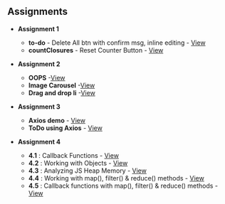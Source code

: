 ## Assignments

- **Assignment 1**  
  - **to-do** - Delete All btn with confirm msg, inline editing - [View](to-do/README.md)  
  - **countClosures** - Reset Counter Button - [View](countClosures/)

- **Assignment 2**
  - **OOPS** -[View](04-02-2025/oops)
  - **Image Carousel** -[View](https://github.com/YashodhanDevdhar/bits-training/tree/3184fe8d66fd2cc9d9bd3bb5922e5e8b9710ebe8/04-02-2025/Image%20Carousel)
  - **Drag and drop li** -[View](https://github.com/YashodhanDevdhar/bits-training/tree/c47d9b668125e85996826b591f9b18bef24903eb/04-02-2025/drag%20and%20drop%20ul%20li)

- **Assignment 3**
  - **Axios demo** - [View](05-02-2025/axiosVid)
  - **ToDo using Axios** - [View](05-02-2025/axiosToDo)

- **Assignment 4**
  - **4.1** : Callback Functions - [View](06-02-2025/1.js)
  - **4.2** : Working with Objects - [View](06-02-2025/2.js)
  - **4.3** : Analyzing JS Heap Memory - [View](06-02-2025/3_MemoryLeak)
  - **4.4** : Working with map(), filter() & reduce() methods - [View](06-02-2025/4.js)
  - **4.5** : Callback functions with map(), filter() & reduce() methods - [View](06-02-2025/5.js)
